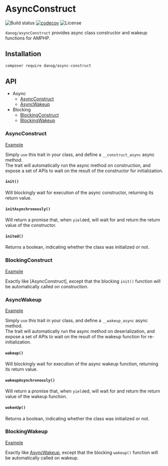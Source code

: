 # AsyncConstruct

![Build status](https://github.com/danog/asyncConstruct/workflows/build/badge.svg)
[![codecov](https://codecov.io/gh/danog/asyncConstruct/branch/master/graph/badge.svg)](https://codecov.io/gh/danog/asyncConstruct)
![License](https://img.shields.io/badge/license-MIT-blue.svg)

`danog/asyncConstruct` provides async class constructor and wakeup functions for AMPHP.  

## Installation

```bash
composer require danog/async-construct
```

## API

* Async
  * [AsyncConstruct](#AsyncConstruct)
  * [AsyncWakeup](#AsyncWakeup)
* Blocking
  * [BlockingConstruct](#BlockingConstruct)
  * [BlockingWakeup](#BlockingWakeup)

### AsyncConstruct

[Example](https://github.com/danog/asyncConstruct/blob/master/examples/async.php)  

Simply `use` this trait in your class, and define a `__construct_async` async method.  
The trait will automatically run the async method on construction, and expose a set of APIs to wait on the result of the constructor for initialization.  

#### `init()`

Will blockingly wait for execution of the async constructor, returning its return value.  

#### `initAsynchronously()`

Will return a promise that, when `yield`ed, will wait for and return the return value of the constructor.

#### `inited()`

Returns a boolean, indicating whether the class was initialized or not.  


### BlockingConstruct

[Example](https://github.com/danog/asyncConstruct/blob/master/examples/blocking.php)  

Exactly like [AsyncConstruct], except that the blocking `init()` function will be automatically called on construction.  

### AsyncWakeup

[Example](https://github.com/danog/asyncConstruct/blob/master/examples/asyncWakeup.php)  

Simply `use` this trait in your class, and define a `__wakeup_async` async method.  
The trait will automatically run the async method on deserialization, and expose a set of APIs to wait on the result of the wakeup function for re-initialization.  

#### `wakeup()`

Will blockingly wait for execution of the async wakeup function, returning its return value.  

#### `wakeupAsynchronously()`

Will return a promise that, when `yield`ed, will wait for and return the return value of the wakeup function.

#### `wokenUp()`

Returns a boolean, indicating whether the class was initialized or not.  


### BlockingWakeup

[Example](https://github.com/danog/asyncConstruct/blob/master/examples/blockingWakeup.php)  

Exactly like [AsyncWakeup](#AsyncWakeup), except that the blocking `wakeup()` function will be automatically called on wakeup.  